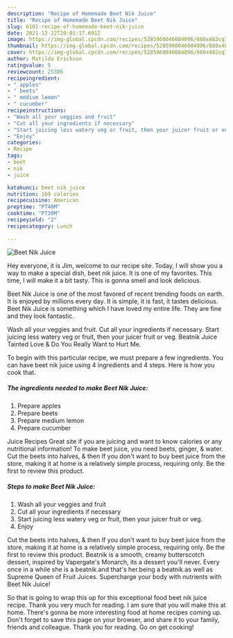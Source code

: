 ```yaml
---
description: "Recipe of Homemade Beet Nik Juice"
title: "Recipe of Homemade Beet Nik Juice"
slug: 6101-recipe-of-homemade-beet-nik-juice
date: 2021-12-22T20:01:17.691Z
image: https://img-global.cpcdn.com/recipes/5285960046084096/680x482cq70/beet-nik-juice-recipe-main-photo.jpg
thumbnail: https://img-global.cpcdn.com/recipes/5285960046084096/680x482cq70/beet-nik-juice-recipe-main-photo.jpg
cover: https://img-global.cpcdn.com/recipes/5285960046084096/680x482cq70/beet-nik-juice-recipe-main-photo.jpg
author: Matilda Erickson
ratingvalue: 5
reviewcount: 25386
recipeingredient:
- " apples"
- " beets"
- " medium lemon"
- " cucumber"
recipeinstructions:
- "Wash all your veggies and fruit"
- "Cut all your ingredients if necessary"
- "Start juicing less watery veg or fruit, then your juicer fruit or veg."
- "Enjoy"
categories:
- Recipe
tags:
- beet
- nik
- juice

katakunci: beet nik juice 
nutrition: 169 calories
recipecuisine: American
preptime: "PT40M"
cooktime: "PT30M"
recipeyield: "2"
recipecategory: Lunch

---
```



![Beet Nik Juice](https://img-global.cpcdn.com/recipes/5285960046084096/680x482cq70/beet-nik-juice-recipe-main-photo.jpg)

Hey everyone, it is Jim, welcome to our recipe site. Today, I will show you a way to make a special dish, beet nik juice. It is one of my favorites. This time, I will make it a bit tasty. This is gonna smell and look delicious.

Beet Nik Juice is one of the most favored of recent trending foods on earth. It is enjoyed by millions every day. It is simple, it is fast, it tastes delicious. Beet Nik Juice is something which I have loved my entire life. They are fine and they look fantastic.

Wash all your veggies and fruit. Cut all your ingredients if necessary. Start juicing less watery veg or fruit, then your juicer fruit or veg. Beatnik Juice Tainted Love &amp; Do You Really Want to Hurt Me.


To begin with this particular recipe, we must prepare a few ingredients. You can have beet nik juice using 4 ingredients and 4 steps. Here is how you cook that.

<!--inarticleads1-->

##### The ingredients needed to make Beet Nik Juice:

1. Prepare  apples
1. Prepare  beets
1. Prepare  medium lemon
1. Prepare  cucumber


Juice Recipes Great site if you are juicing and want to know calories or any nutritional information! To make beet juice, you need beets, ginger, &amp; water. Cut the beets into halves, &amp; then If you don&#39;t want to buy beet juice from the store, making it at home is a relatively simple process, requiring only. Be the first to review this product. 

<!--inarticleads2-->

##### Steps to make Beet Nik Juice:

1. Wash all your veggies and fruit
1. Cut all your ingredients if necessary
1. Start juicing less watery veg or fruit, then your juicer fruit or veg.
1. Enjoy


Cut the beets into halves, &amp; then If you don&#39;t want to buy beet juice from the store, making it at home is a relatively simple process, requiring only. Be the first to review this product. Beatnik is a smooth, creamy butterscotch dessert, inspired by Vapergate&#39;s Monarch, its a dessert you&#39;ll never. Every once in a while she is a beatnik.and that&#39;s her.being a beatnik.as well as Supreme Queen of Fruit Juices. Supercharge your body with nutrients with Beet Nik Juice! 

So that is going to wrap this up for this exceptional food beet nik juice recipe. Thank you very much for reading. I am sure that you will make this at home. There's gonna be more interesting food at home recipes coming up. Don't forget to save this page on your browser, and share it to your family, friends and colleague. Thank you for reading. Go on get cooking!
